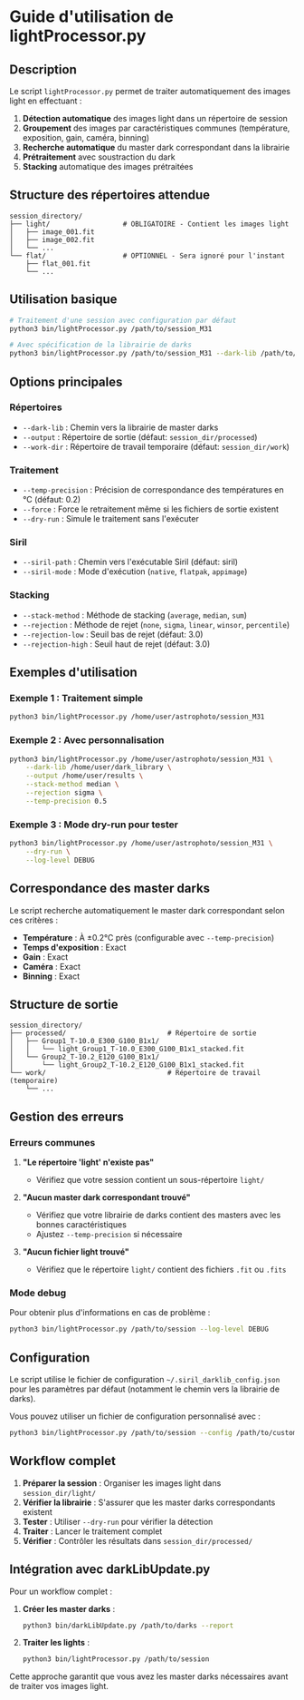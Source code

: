 # Guide d'utilisation de lightProcessor.py

## Description

Le script `lightProcessor.py` permet de traiter automatiquement des images light en effectuant :

1. **Détection automatique** des images light dans un répertoire de session
2. **Groupement** des images par caractéristiques communes (température, exposition, gain, caméra, binning)
3. **Recherche automatique** du master dark correspondant dans la librairie
4. **Prétraitement** avec soustraction du dark
5. **Stacking** automatique des images prétraitées

## Structure des répertoires attendue

```
session_directory/
├── light/                  # OBLIGATOIRE - Contient les images light
│   ├── image_001.fit
│   ├── image_002.fit
│   └── ...
└── flat/                   # OPTIONNEL - Sera ignoré pour l'instant
    ├── flat_001.fit
    └── ...
```

## Utilisation basique

```bash
# Traitement d'une session avec configuration par défaut
python3 bin/lightProcessor.py /path/to/session_M31

# Avec spécification de la librairie de darks
python3 bin/lightProcessor.py /path/to/session_M31 --dark-lib /path/to/dark_library
```

## Options principales

### Répertoires
- `--dark-lib` : Chemin vers la librairie de master darks
- `--output` : Répertoire de sortie (défaut: `session_dir/processed`)
- `--work-dir` : Répertoire de travail temporaire (défaut: `session_dir/work`)

### Traitement
- `--temp-precision` : Précision de correspondance des températures en °C (défaut: 0.2)
- `--force` : Force le retraitement même si les fichiers de sortie existent
- `--dry-run` : Simule le traitement sans l'exécuter

### Siril
- `--siril-path` : Chemin vers l'exécutable Siril (défaut: siril)
- `--siril-mode` : Mode d'exécution (`native`, `flatpak`, `appimage`)

### Stacking
- `--stack-method` : Méthode de stacking (`average`, `median`, `sum`)
- `--rejection` : Méthode de rejet (`none`, `sigma`, `linear`, `winsor`, `percentile`)
- `--rejection-low` : Seuil bas de rejet (défaut: 3.0)
- `--rejection-high` : Seuil haut de rejet (défaut: 3.0)

## Exemples d'utilisation

### Exemple 1 : Traitement simple
```bash
python3 bin/lightProcessor.py /home/user/astrophoto/session_M31
```

### Exemple 2 : Avec personnalisation
```bash
python3 bin/lightProcessor.py /home/user/astrophoto/session_M31 \
    --dark-lib /home/user/dark_library \
    --output /home/user/results \
    --stack-method median \
    --rejection sigma \
    --temp-precision 0.5
```

### Exemple 3 : Mode dry-run pour tester
```bash
python3 bin/lightProcessor.py /home/user/astrophoto/session_M31 \
    --dry-run \
    --log-level DEBUG
```

## Correspondance des master darks

Le script recherche automatiquement le master dark correspondant selon ces critères :

- **Température** : À ±0.2°C près (configurable avec `--temp-precision`)
- **Temps d'exposition** : Exact
- **Gain** : Exact  
- **Caméra** : Exact
- **Binning** : Exact

## Structure de sortie

```
session_directory/
├── processed/                         # Répertoire de sortie
│   ├── Group1_T-10.0_E300_G100_B1x1/
│   │   └── light_Group1_T-10.0_E300_G100_B1x1_stacked.fit
│   └── Group2_T-10.2_E120_G100_B1x1/
│       └── light_Group2_T-10.2_E120_G100_B1x1_stacked.fit
└── work/                              # Répertoire de travail (temporaire)
    └── ...
```

## Gestion des erreurs

### Erreurs communes

1. **"Le répertoire 'light' n'existe pas"**
   - Vérifiez que votre session contient un sous-répertoire `light/`

2. **"Aucun master dark correspondant trouvé"**
   - Vérifiez que votre librairie de darks contient des masters avec les bonnes caractéristiques
   - Ajustez `--temp-precision` si nécessaire

3. **"Aucun fichier light trouvé"**
   - Vérifiez que le répertoire `light/` contient des fichiers `.fit` ou `.fits`

### Mode debug

Pour obtenir plus d'informations en cas de problème :
```bash
python3 bin/lightProcessor.py /path/to/session --log-level DEBUG
```

## Configuration

Le script utilise le fichier de configuration `~/.siril_darklib_config.json` pour les paramètres par défaut (notamment le chemin vers la librairie de darks).

Vous pouvez utiliser un fichier de configuration personnalisé avec :
```bash
python3 bin/lightProcessor.py /path/to/session --config /path/to/custom_config.json
```

## Workflow complet

1. **Préparer la session** : Organiser les images light dans `session_dir/light/`
2. **Vérifier la librairie** : S'assurer que les master darks correspondants existent
3. **Tester** : Utiliser `--dry-run` pour vérifier la détection
4. **Traiter** : Lancer le traitement complet
5. **Vérifier** : Contrôler les résultats dans `session_dir/processed/`

## Intégration avec darkLibUpdate.py

Pour un workflow complet :

1. **Créer les master darks** :
   ```bash
   python3 bin/darkLibUpdate.py /path/to/darks --report
   ```

2. **Traiter les lights** :
   ```bash
   python3 bin/lightProcessor.py /path/to/session
   ```

Cette approche garantit que vous avez les master darks nécessaires avant de traiter vos images light.